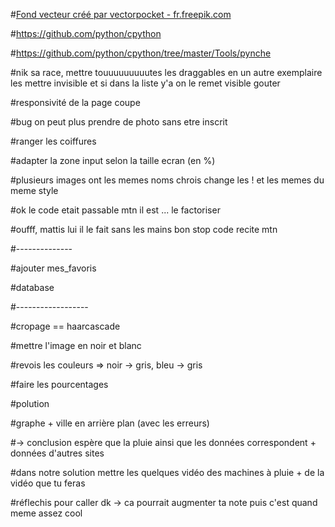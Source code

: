 
#<a href="https://fr.freepik.com/photos-vecteurs-libre/fond">Fond vecteur créé par vectorpocket - fr.freepik.com</a>

#https://github.com/python/cpython

#https://github.com/python/cpython/tree/master/Tools/pynche


#nik sa race, mettre touuuuuuuuutes les draggables en un autre exemplaire les mettre invisible et si dans la liste y'a on le remet visible gouter


#responsivité de la page coupe

#bug on peut plus prendre de photo sans etre inscrit




#ranger les coiffures

#adapter la zone input selon la taille ecran (en %)


#plusieurs images ont les memes noms chrois change les ! et les memes du meme style

#ok le code etait passable mtn il est ... le factoriser

#oufff, mattis lui il le fait sans les mains bon stop code recite mtn



#--------------



#ajouter mes_favoris

#database

#------------------





#cropage == haarcascade

#mettre l'image en noir et blanc

#revois les couleurs => noir -> gris, bleu -> gris

#faire les pourcentages 
















#polution


#graphe + ville en arrière plan (avec les erreurs) 

 #-> conclusion espère que la pluie ainsi que les données correspondent + données d'autres sites
  
#dans notre solution mettre les quelques vidéo des machines à pluie + de la vidéo que tu feras


#réflechis pour caller dk -> ca pourrait augmenter ta note puis c'est quand meme assez cool

